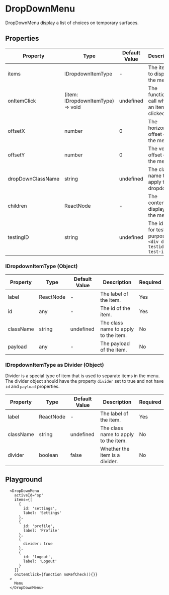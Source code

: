 # DropDownMenu

DropDownMenu display a list of choices on temporary surfaces.

## Properties

|Property|Type|Default Value|Description|Required|
|---|---|---|---|---|
|items|IDropdownItemType|-|The items to display in the menu.|Yes|
|onItemClick|(item: IDropdownItemType) => void|undefined|The function to call when an item is clicked.|Yes|
|offsetX|number|0|The horizontal offset of the menu.|No|
|offsetY|number|0|The vertical offset of the menu.|No|
|dropDownClassName|string|undefined|The class name to apply to the dropdown.|No|
|children|ReactNode|-|The content to display in the menu.|No|
|testingID| string | undefined | The id used for testing purposes.<br/>`<div data-testid="my-test-id"/>` |No|

### IDropdownItemType (Object)

|Property|Type|Default Value|Description|Required|
|---|---|---|---|---|
|label|ReactNode|-|The label of the item.|Yes|
|id|any|-|The id of the item.|Yes|
|className|string|undefined|The class name to apply to the item.|No|
|payload|any|-|The payload of the item.|No|

### IDropdownItemType as Divider (Object)
Divider is a special type of item that is used to separate items in the menu.
The divider object should have the property `divider` set to true and not have `id` and `payload` properties.

|Property|Type|Default Value|Description|Required|
|---|---|---|---|---|
|label|ReactNode|-|The label of the item.|Yes|
|className|string|undefined|The class name to apply to the item.|No|
|divider|boolean|false|Whether the item is a divider.|No|
## Playground

```tsx
  <DropDownMenu
    activeId="sp"
    items={[
      {
        id: 'settings',
        label: 'Settings'
      },
      {
        id: 'profile',
        label: 'Profile'
      },
      {
        divider: true
      },
      {
        id: 'logout',
        label: 'Logout'
      }
    ]}
    onItemClick={function noRefCheck(){}}
  >
    Menu
  </DropDownMenu>
```
